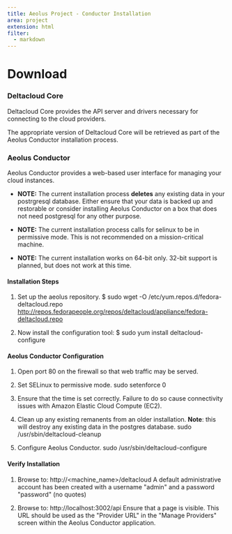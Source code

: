 ```yaml
---
title: Aeolus Project - Conductor Installation
area: project
extension: html
filter:
  - markdown
---
```

Download
========
<h3 id="deltacloud-core">Deltacloud Core</h3>

Deltacloud Core provides the API server and drivers necessary for connecting
to the cloud providers.

The appropriate version of Deltacloud Core will be retrieved as part of the
Aeolus Conductor installation process.

<h3 id="aeolus-conductor">Aeolus Conductor</h3>

Aeolus Conductor provides a web-based user interface for managing your
cloud instances.

 + **NOTE:** The current installation process **deletes** any existing data in
your postrgresql database.  Either ensure that your data is backed up and
restorable or consider installing Aeolus Conductor on a box that does not need
postgresql for any other purpose.

 + **NOTE:** The current installation process calls for selinux to be in
permissive mode.  This is not recommended on a mission-critical machine.

+ **NOTE:** The current installation works on 64-bit only.  32-bit support is
planned, but does not work at this time.

#### Installation Steps ####

1.  Set up the aeolus repository.
		$ sudo wget -O /etc/yum.repos.d/fedora-deltacloud.repo \
			http://repos.fedorapeople.org/repos/deltacloud/appliance/fedora-deltacloud.repo

1.  Now install the configuration tool:
		$ sudo yum install deltacloud-configure

#### Aeolus Conductor Configuration ####

1.  Open port 80 on the firewall so that web traffic may be served.

1.  Set SELinux to permissive mode.
		sudo setenforce 0

1.  Ensure that the time is set correctly.  Failure to do so cause
connectivity issues with Amazon Elastic Cloud Compute (EC2).

1.  Clean up any existing remanents from an older installation.
**Note**:  this will destroy any existing data in the postgres database.
		sudo  /usr/sbin/deltacloud-cleanup

1.  Configure Aeolus Conductor.
		sudo /usr/sbin/deltacloud-configure

#### Verify Installation ####

1.  Browse to:  http://<machine_name>/deltacloud
A default administrative account has been created with a username "admin"
and a password "password" (no quotes)

1.  Browse to:  http://localhost:3002/api
Ensure that a page is visible.  This URL should be used as the
"Provider URL" in the "Manage Providers" screen within the Aeolus Conductor
application.
